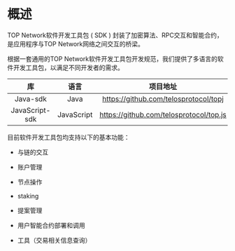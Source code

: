 # 概述

TOP Network软件开发工具包 ( SDK ) 封装了加密算法、RPC交互和智能合约，是应用程序与TOP Network网络之间交互的桥梁。

根据一套通用的TOP Network软件开发工具包开发规范，我们提供了多语言的软件开发工具包，以满足不同开发者的需求。

|          库          |    语言     |                        项目地址                         |
| :------------------: | :---------: | :-----------------------------------------------------: |
|   Java-sdk    | Java  |        https://github.com/telosprotocol/topj         |
|   JavaScript-sdk    | JavaScript  |        https://github.com/telosprotocol/top.js         |

目前软件开发工具包均支持以下的基本功能：

- 与链的交互

- 账户管理

- 节点操作

- staking

- 提案管理

- 用户智能合约部署和调用

- 工具（交易相关信息查询）

  